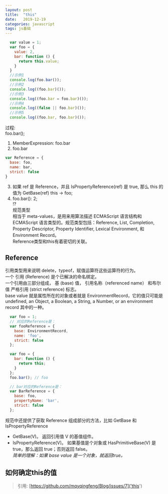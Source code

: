 ```yaml
---
layout: post  
title:  "this"  
date:   2019-12-19  
categories: javascript  
tags: js基础  
---  
```


``` javascript  
  var value = 1;
  var foo = {
    value: 2,
    bar: function () {
      return this.value;
    }
  }
  //示例1
  console.log(foo.bar());
  //示例2
  console.log((foo.bar)());
  //示例3
  console.log((foo.bar = foo.bar)());
  //示例4
  console.log((false || foo.bar)());
  //示例5
  console.log((foo.bar, foo.bar)());
```  
过程:  
foo.bar();  
1. MemberExpression: foo.bar
2. foo.bar 
``` javascript
var Reference = {
  base: foo,
  name: bar,
  strict: false
}  
```  
3. 如果 ref 是 Reference，并且 IsPropertyReference(ref) 是 true, 那么 this 的值为 GetBase(ref)
this -> foo;
4. foo.bar(): 2;  
⁉️  
规范类型  
相当于 meta-values，是用来用算法描述 ECMAScript 语言结构和 ECMAScript 语言类型的。规范类型包括：Reference, List, Completion, Property Descriptor, Property Identifier, Lexical Environment, 和 Environment Record。  
Reference类型和this有着密切的关联。
## Reference  
引用类型用来说明 delete，typeof，赋值运算符这些运算符的行为。  
一个 引用 (Reference) 是个已解决的命名绑定。  
一个引用由三部分组成， 基 (base) 值， 引用名称（referenced name） 和布尔值 严格引用 (strict reference) 标志。  
base value 就是属性所在的对象或者就是 EnvironmentRecord，它的值只可能是 undefined, an Object, a Boolean, a String, a Number, or an environment record 其中的一种。  
``` javascript
  var foo = 1;
  // 对应的Reference是：
  var fooReference = {
    base: EnvironmentRecord,
    name: 'foo',
    strict: false
  };  
```  
``` javascript
  var foo = {
    bar: function () {
      return this;
    }
  };
  foo.bar(); // foo

  // bar对应的Reference是：
  var BarReference = {
    base: foo,
    propertyName: 'bar',
    strict: false
  };  
```  
规范中还提供了获取 Reference 组成部分的方法，比如 GetBase 和 IsPropertyReference  
- GetBase(V)。 返回引用值 V 的基值组件。  
- IsPropertyReference(V)。 如果基值是个对象或 HasPrimitiveBase(V) 是 true，那么返回 true；否则返回 false。  
*简单的理解：如果 base value 是一个对象，就返回true。*   

## 如何确定this的值  

> 引用: [https://github.com/mqyqingfeng/Blog/issues/7]('this')

